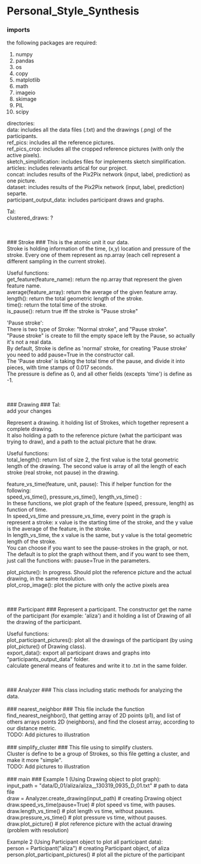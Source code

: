 # Personal_Style_Synthesis



### imports ###
the following packages are required:
1) numpy
2) pandas
3) os
4) copy
5) matplotlib
6) math
7) imageio
8) skimage
9) PIL
10) scipy

directories: <br />
data: includes all the data files (.txt) and the drawings (.png) of the participants. <br />
ref_pics: includes all the reference pictures. <br />
ref_pics_crop: includes all the cropped reference pictures (with only the active pixels). <br />
sketch_simplification: includes files for implements sketch simplification. <br />
articles: includes relevants artical for our project. <br />
concat: includes results of the Pix2Pix network (input, label, prediction) as one picture. <br />
dataset: includes results of the Pix2Pix network (input, label, prediction) separte. <br />
participant_output_data: includes participant draws and graphs.

Tal: <br />
clustered_draws: ?

<br /> 
<br />
### Stroke ###
This is the atomic unit it our data. <br />
Stroke is holding information of the time, (x,y) location and pressure of the stroke. Every one of them represent as
np.array (each cell represent a different sampling in the current stroke).

Useful functions: <br />
get_feature(feature_name): return the np.array that represent the given feature name. <br />
average(feature_array): return the average of the given feature array. <br />
length(): return the total geometric length of the stroke. <br />
time(): return the total time of the stroke. <br />
is_pause(): return true iff the stroke is "Pause stroke" 

'Pause stroke': <br />
There is two type of Stroke: "Normal stroke", and "Pause stroke". <br />
"Pause stroke" is create to fill the empty space left by the Pause, so actually it's not a real data. <br />
By default, Stroke is define as 'normal' stroke, for creating 'Pause stroke' you need to add pause=True in the
constructor call. <br />
The 'Pause stroke' is taking the total time of the pause, and divide it into pieces, with time stamps of 0.017 seconds. <br />
The pressure is define as 0, and all other fields (excepts 'time') is define as -1.

<br /> 
<br />
### Drawing ###
Tal: <br />
add your changes

Represent a drawing. it holding list of Strokes, which together represent a complete drawing. <br />
It also holding a path to the reference picture (what the participant was trying to draw), and a path to the actual
picture that he draw.

Useful functions: <br />
total_length(): return list of size 2, the first value is the total geometric length of the drawing. The second value
is array of all the length of each stroke (real stroke, not pause) in the drawing.

feature_vs_time(feature, unit, pause): This if helper function for the following: <br />
speed_vs_time(), pressure_vs_time(), length_vs_time() : <br />
In these functions, we plot graph of the feature (speed, pressure, length) as function of time. <br />
In speed_vs_time and pressure_vs_time, every point in the graph is represent a stroke: x value is the starting time of
the stroke, and the y value is the average of the feature, in the stroke. <br />
In length_vs_time, the x value is the same, but y value is the total geometric length of the stroke. <br />
You can choose if you want to see the pause-strokes in the graph, or not. The default is to plot the graph without them,
and if you want to see them, just call the functions with: pause=True in the parameters.

plot_picture(): In progress. Should plot the reference picture and the actual drawing, in the same resolution. <br />
plot_crop_image(): plot the picture with only the active pixels area

<br /> 
<br />
### Participant ###
Represent a participant. The constructor get the name of the participant (for example: 'aliza') and it holding a list
of Drawing of all the drawing of the participant.

Useful functions: <br />
plot_participant_pictures(): plot all the drawings of the participant (by using plot_picture() of Drawing class). <br />
export_data():  export all participant draws and graphs into "participants_output_data" folder. <br />
	        calculate general means of features and write it to <participant>.txt in the same folder.
		
<br /> 
<br />
### Analyzer ###
This class including static methods for analyzing the data.

<br /> 
<br />
### nearest_neighbor ###
This file include the function find_nearest_neighbor(), that getting array of 2D points (p1), and list of others arrays points 2D (neighbors), and find the closest array, according to our distance metric. <br />
TODO: Add pictures to illustration

<br /> 
<br />
### simplify_cluster ###
This file using to simplify clusters. <br />
Cluster is define to be a group of Strokes, so this file getting a cluster, and make it more "simple". <br />
TODO: Add pictures to illustration

<br /> 
<br />
### main ###
Example 1 (Using Drawing object to plot graph): <br />
input_path = "data/D_01/aliza/aliza__130319_0935_D_01.txt"  # path to data file <br />
draw = Analyzer.create_drawing(input_path)  # creating Drawing object <br />
draw.speed_vs_time(pause=True)  # plot speed vs time, with pauses. <br />
draw.length_vs_time()  # plot length vs time, without pauses. <br />
draw.pressure_vs_time()  # plot pressure vs time, without pauses. <br />
draw.plot_picture()  # plot reference picture with the actual drawing (problem with resolution)

Example 2 (Using Participant object to plot all participant data): <br />
person = Participant("aliza")  # creating Participant object, of aliza <br />
person.plot_participant_pictures()  # plot all the picture of the participant
